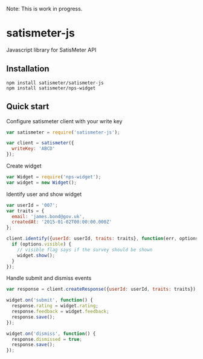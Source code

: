 Note: This is work in progress.

# satismeter-js
Javascript library for SatisMeter API

## Installation

```
npm install satismeter/satismeter-js
npm install satismeter/nps-widget
```

## Quick start

Configure satismeter client with your write key
```js
var satismeter = require('satismeter-js');

var client = satismeter({
  writeKey: 'ABCD'
});
```
Create widget
```js
var Widget = require('nps-widget');
var widget = new Widget();
```

Identify user and show widget
```js
var userId = '007';
var traits = {
  email: 'james.bond@gov.uk',
  createdAt: '2015-01-02T00:00:00.000Z'  
};

client.identify({userId: userId, traits: traits}, function(err, options) {
  if (options.visible) {
    // visible flag says if the survey should be shown
    widget.show();
  }
});
```

Handle submit and dismiss events
```js
var response = client.createResponse({userId: userId, traits: traits});

widget.on('submit', function() {
  response.rating = widget.rating;
  response.feedback = widget.feedback;
  response.save();
});

widget.on('dismiss', function() {
  response.dismissed = true;
  response.save();
});
```
